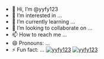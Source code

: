 - 👋 Hi, I’m @yyfy123
- 👀 I’m interested in ...
- 🌱 I’m currently learning ...
- 💞️ I’m looking to collaborate on ...
- 📫 How to reach me ...
- 😄 Pronouns: ...
- ⚡ Fun fact: ...
[![yyfy123](https://kasroudra-stats-card.onrender.com/user?user=KasRoudra&layout=compact&theme=buefy)](https://github.com/KasRoudra/github-stats-card)
[![yyfy123](https://kasroudra-stats-card.onrender.com/lang?user=KasRoudra&layout=compact&type=donut&theme=gruvbox_light)](https://github.com/KasRoudra/github-stats-card)
<!---
yyfy123/yyfy123 is a ✨ special ✨ repository because its `README.md` (this file) appears on your GitHub profile.
You can click the Preview link to take a look at your changes.
--->
